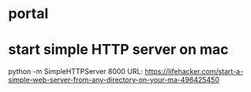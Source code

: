 # portal


# start simple HTTP server on mac
python -m SimpleHTTPServer 8000
URL: https://lifehacker.com/start-a-simple-web-server-from-any-directory-on-your-ma-496425450
